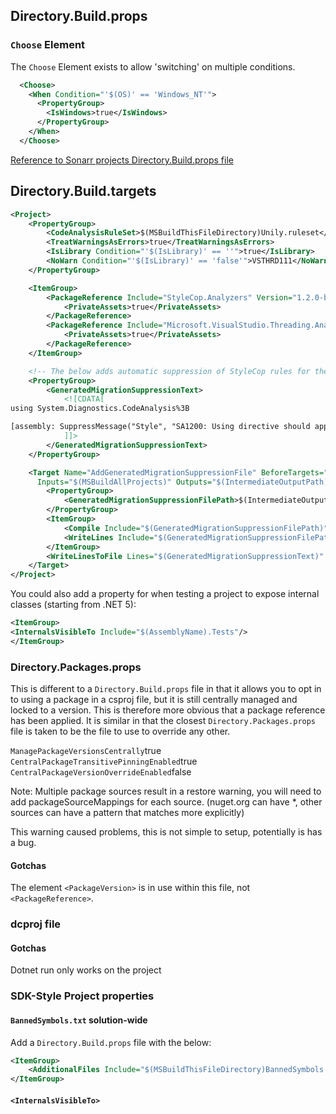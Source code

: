 ## Directory.Build.props
### `Choose` Element
The `Choose` Element exists to allow 'switching' on multiple conditions.
```xml
  <Choose>
    <When Condition="'$(OS)' == 'Windows_NT'">
      <PropertyGroup>
        <IsWindows>true</IsWindows>
      </PropertyGroup>
    </When>
  </Choose>
```
[Reference to Sonarr projects Directory.Build.props file]()


## Directory.Build.targets
```xml
<Project>
    <PropertyGroup>
        <CodeAnalysisRuleSet>$(MSBuildThisFileDirectory)Unily.ruleset</CodeAnalysisRuleSet>
        <TreatWarningsAsErrors>true</TreatWarningsAsErrors>
        <IsLibrary Condition="'$(IsLibrary)' == ''">true</IsLibrary>
        <NoWarn Condition="'$(IsLibrary)' == 'false'">VSTHRD111</NoWarn>
    </PropertyGroup>

    <ItemGroup>
        <PackageReference Include="StyleCop.Analyzers" Version="1.2.0-beta.333">
            <PrivateAssets>true</PrivateAssets>
        </PackageReference>
        <PackageReference Include="Microsoft.VisualStudio.Threading.Analyzers" Version="16.10.56">
            <PrivateAssets>true</PrivateAssets>
        </PackageReference>
    </ItemGroup>

    <!-- The below adds automatic suppression of StyleCop rules for the generated Entity Framework Migration. -->
    <PropertyGroup>
        <GeneratedMigrationSuppressionText>
            <![CDATA[
using System.Diagnostics.CodeAnalysis%3B

[assembly: SuppressMessage("Style", "SA1200: Using directive should appear within a namespace declaration", Justification = "This is not to be applied to generated classes", Scope = "namespaceanddescendants", Target = "Namespace.Of.Project")]
            ]]>
        </GeneratedMigrationSuppressionText>
    </PropertyGroup>

    <Target Name="AddGeneratedMigrationSuppressionFile" BeforeTargets="BeforeCompile;CoreCompile"
      Inputs="$(MSBuildAllProjects)" Outputs="$(IntermediateOutputPath)GlobalMigrationSuppressions.cs">
        <PropertyGroup>
            <GeneratedMigrationSuppressionFilePath>$(IntermediateOutputPath)GlobalMigrationSuppressions.cs</GeneratedMigrationSuppressionFilePath>
        </PropertyGroup>
        <ItemGroup>
            <Compile Include="$(GeneratedMigrationSuppressionFilePath)" />
            <WriteLines Include="$(GeneratedMigrationSuppressionFilePath)" />
        </ItemGroup>
        <WriteLinesToFile Lines="$(GeneratedMigrationSuppressionText)" File="$(GeneratedMigrationSuppressionFilePath)" WriteOnlyWhenDifferent="true" Overwrite="true"/>
    </Target>
</Project>
```


You could also add a property for when testing a project to expose internal classes (starting from .NET 5):
```xml
<ItemGroup>
<InternalsVisibleTo Include="$(AssemblyName).Tests"/>
</ItemGroup>
```

### Directory.Packages.props
This is different to a `Directory.Build.props` file in that it allows you to opt in to using a package in a csproj file, but it is still centrally managed and locked to a version. This is therefore more obvious that a package reference has been applied. It is similar in that the closest `Directory.Packages.props` file is taken to be the file to use to override any other.

`ManagePackageVersionsCentrally`true
`CentralPackageTransitivePinningEnabled`true
`CentralPackageVersionOverrideEnabled`false

Note: Multiple package sources result in a restore warning, you will need to add packageSourceMappings for each source. (nuget.org can have *, other sources can have a pattern that matches more explicitly)

This warning caused problems, this is not simple to setup, potentially is has a bug.

#### Gotchas
The element `<PackageVersion>` is in use within this file, not `<PackageReference>`.

### dcproj file

#### Gotchas
Dotnet run only works on the project 

### SDK-Style Project properties
#### `BannedSymbols.txt` solution-wide
Add a `Directory.Build.props` file with the below:
```xml
<ItemGroup>
    <AdditionalFiles Include="$(MSBuildThisFileDirectory)BannedSymbols.txt"/>
</ItemGroup>
```

#### `<InternalsVisibleTo>`
